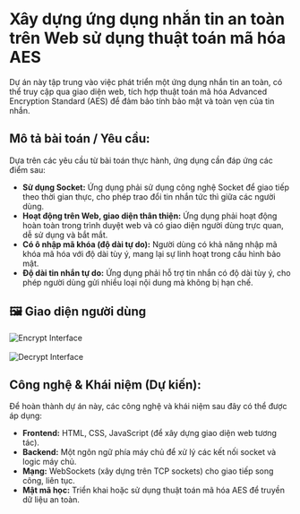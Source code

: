 # Xây dựng ứng dụng nhắn tin an toàn trên Web sử dụng thuật toán mã hóa AES

Dự án này tập trung vào việc phát triển một ứng dụng nhắn tin an toàn, có thể truy cập qua giao diện web, tích hợp thuật toán mã hóa Advanced Encryption Standard (AES) để đảm bảo tính bảo mật và toàn vẹn của tin nhắn.

## Mô tả bài toán / Yêu cầu:

Dựa trên các yêu cầu từ bài toán thực hành, ứng dụng cần đáp ứng các điểm sau:

* **Sử dụng Socket:** Ứng dụng phải sử dụng công nghệ Socket để giao tiếp theo thời gian thực, cho phép trao đổi tin nhắn tức thì giữa các người dùng.
* **Hoạt động trên Web, giao diện thân thiện:** Ứng dụng phải hoạt động hoàn toàn trong trình duyệt web và có giao diện người dùng trực quan, dễ sử dụng và bắt mắt.
* **Có ô nhập mã khóa (độ dài tự do):** Người dùng có khả năng nhập mã khóa mã hóa với độ dài tùy ý, mang lại sự linh hoạt trong cấu hình bảo mật.
* **Độ dài tin nhắn tự do:** Ứng dụng phải hỗ trợ tin nhắn có độ dài tùy ý, cho phép người dùng gửi nhiều loại nội dung mà không bị hạn chế.
  
<h2>🖼️ Giao diện người dùng</h2>

<img src="Screenshot 2025-05-28 141258.png" alt="Encrypt Interface">
<br><br>
<img src="Screenshot 2025-05-28 141319.png" alt="Decrypt Interface">

## Công nghệ & Khái niệm (Dự kiến):

Để hoàn thành dự án này, các công nghệ và khái niệm sau đây có thể được áp dụng:

* **Frontend:** HTML, CSS, JavaScript (để xây dựng giao diện web tương tác).
* **Backend:** Một ngôn ngữ phía máy chủ để xử lý các kết nối socket và logic máy chủ.
* **Mạng:** WebSockets (xây dựng trên TCP sockets) cho giao tiếp song công, liên tục.
* **Mật mã học:** Triển khai hoặc sử dụng thuật toán mã hóa AES để truyền dữ liệu an toàn.
